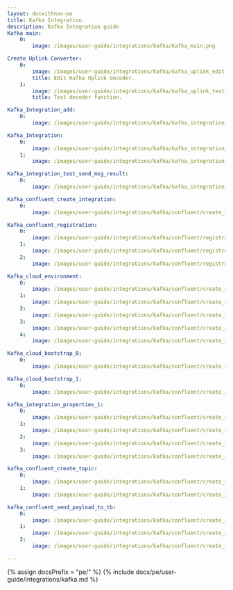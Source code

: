 ```yaml
---
layout: docwithnav-pe
title: Kafka Integration
description: Kafka Integration guide
Kafka main:
    0:
        image: /images/user-guide/integrations/kafka/Kafka_main.png

Create Uplink Converter:
    0:
        image: /images/user-guide/integrations/kafka/kafka_uplink_edit.png
        title: Edit Kafka Uplink decoder.
    1:
        image: /images/user-guide/integrations/kafka/kafka_uplink_test_decoder.png
        title: Test decoder function.

Kafka_Integration_add:
    0:
        image: /images/user-guide/integrations/kafka/kafka_integration_add.png

Kafka_Integration:
    0:
        image: /images/user-guide/integrations/kafka/kafka_integration_edit_mode.png
    1:  
        image: /images/user-guide/integrations/kafka/kafka_integration_save_changes.png

Kafka_integration_test_send_msg_result:
    0:
        image: /images/user-guide/integrations/kafka/kafka_integration_test_send_msg_result.png

Kafka_confluent_create_integration:
    0:
        image: /images/user-guide/integrations/kafka/confluent/create_integration/kafka_create_integration_main.png

Kafka_confluent_registration:
    0:
        image: /images/user-guide/integrations/kafka/confluent/registration/kafka_registration_1.png
    1:
        image: /images/user-guide/integrations/kafka/confluent/registration/kafka_registration_2.png
    2:
        image: /images/user-guide/integrations/kafka/confluent/registration/kafka_registration_3.png

Kafka_cloud_environment:
    0:
        image: /images/user-guide/integrations/kafka/confluent/create_integration/kafka_cloud_environment_1.png
    1:
        image: /images/user-guide/integrations/kafka/confluent/create_integration/kafka_cloud_environment_2.png
    2:
        image: /images/user-guide/integrations/kafka/confluent/create_integration/kafka_cloud_environment_3.png
    3:
        image: /images/user-guide/integrations/kafka/confluent/create_integration/kafka_cloud_environment_4.png
    4:
        image: /images/user-guide/integrations/kafka/confluent/create_integration/kafka_cloud_environment_5.png

Kafka_cloud_bootstrap_0:
    0:
        image: /images/user-guide/integrations/kafka/confluent/create_integration/kafka_work_with_cluster_0.png

Kafka_cloud_bootstrap_1:
    0:
        image: /images/user-guide/integrations/kafka/confluent/create_integration/kafka_work_with_cluster_1.png

kafka_integration_properties_1:
    0:
        image: /images/user-guide/integrations/kafka/confluent/create_integration/kafka_integration_properties_API_keys_1.png
    1:
        image: /images/user-guide/integrations/kafka/confluent/create_integration/kafka_integration_properties_API_keys_2.png
    2:
        image: /images/user-guide/integrations/kafka/confluent/create_integration/kafka_integration_properties_API_keys_3.png
    3:
        image: /images/user-guide/integrations/kafka/confluent/create_integration/kafka_integration_properties_1.png

kafka_confluent_create_topic:
    0:
        image: /images/user-guide/integrations/kafka/confluent/create_integration/kafka_confluent_create_topic_0.png
    1:
        image: /images/user-guide/integrations/kafka/confluent/create_integration/kafka_confluent_create_topic_1.png

kafka_confluent_send_payload_to_tb:
    0:
        image: /images/user-guide/integrations/kafka/confluent/create_integration/kafka_confluent_send_payload_to_tb_0.png
    1:
        image: /images/user-guide/integrations/kafka/confluent/create_integration/kafka_confluent_send_payload_to_tb_1.png
    2:
        image: /images/user-guide/integrations/kafka/confluent/create_integration/kafka_confluent_send_payload_to_tb_2.png

---
```

{% assign docsPrefix = "pe/" %}
{% include docs/pe/user-guide/integrations/kafka.md %}